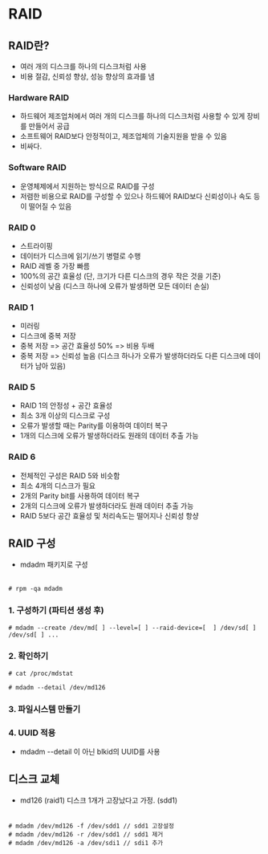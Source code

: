 # RAID

## RAID란?

- 여러 개의 디스크를 하나의 디스크처럼 사용
- 비용 절감, 신뢰성 향상, 성능 향상의 효과를 냄

### Hardware RAID

- 하드웨어 제조업처에서 여러 개의 디스크를 하나의 디스크처럼 사용할 수 있게 장비를 만들어서 공급
- 소프트웨어 RAID보다 안정적이고, 제조업체의 기술지원을 받을 수 있음
- 비싸다.

### Software RAID

- 운영체제에서 지원하는 방식으로 RAID를 구성
- 저렴한 비용으로 RAID를 구성할 수 있으나 하드웨어 RAID보다 신뢰성이나 속도 등이 떨어질 수 있음

### RAID 0

- 스트라이핑
- 데이터가 디스크에 읽기/쓰기 병렬로 수행
- RAID 레벨 중 가장 빠름
- 100%의 공간 효율성 (단, 크기가 다른 디스크의 경우 작은 것을 기준)
- 신뢰성이 낮음 (디스크 하나에 오류가 발생하면 모든 데이터 손실)

### RAID 1

- 미러링
- 디스크에 중복 저장
- 중복 저장 => 공간 효율성 50% => 비용 두배
- 중복 저장 => 신뢰성 높음 (디스크 하나가 오류가 발생하더라도 다른 디스크에 데이터가 남아 있음)

### RAID 5

- RAID 1의 안정성 + 공간 효율성
- 최소 3개 이상의 디스크로 구성
- 오류가 발생할 때는 Parity를 이용하여 데이터 복구
- 1개의 디스크에 오류가 발생하더라도 원래의 데이터 추출 가능

### RAID 6

- 전체적인 구성은 RAID 5와 비슷함
- 최소 4개의 디스크가 필요
- 2개의 Parity bit를 사용하여 데이터 복구
- 2개의 디스크에 오류가 발생하더라도 원래 데이터 추출 가능
- RAID 5보다 공간 효율성 및 처리속도는 떨어지나 신뢰성 항샹

## RAID 구성

- mdadm 패키지로 구성

######

    # rpm -qa mdadm

### 1\. 구성하기 (파티션 생성 후)

    # mdadm --create /dev/md[ ] --level=[ ] --raid-device=[  ] /dev/sd[ ] /dev/sd[ ] ...

### 2\. 확인하기

    # cat /proc/mdstat

    # mdadm --detail /dev/md126

### 3\. 파일시스템 만들기

### 4\. UUID 적용

- mdadm --detail 이 아닌 blkid의 UUID를 사용

## 디스크 교체

- md126 (raid1) 디스크 1개가 고장났다고 가정. (sdd1)

######

    # mdadm /dev/md126 -f /dev/sdd1 // sdd1 고장설정
    # mdadm /dev/md126 -r /dev/sdd1 // sdd1 제거
    # mdadm /dev/md126 -a /dev/sdi1 // sdi1 추가
